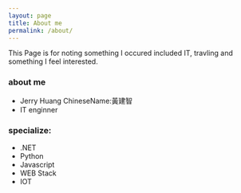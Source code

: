 ```yaml
---
layout: page
title: About me
permalink: /about/
---
```


This Page is for noting something I occured included IT, travling and something I feel interested.

### about me
- Jerry Huang ChineseName:黃建智
- IT enginner

### specialize:
- .NET 
- Python
- Javascript
- WEB Stack
- IOT 

